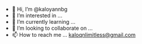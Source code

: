 - 👋 Hi, I’m @kaloyannbg
- 👀 I’m interested in ... 
- 🌱 I’m currently learning ...
- 💞️ I’m looking to collaborate on ...
- 📫 How to reach me ... kaloqnlimitless@gmail.com

<!---
kaloyannbg/kaloyannbg is a ✨ special ✨ repository because its `README.md` (this file) appears on your GitHub profile.
You can click the Preview link to take a look at your changes.
--->
